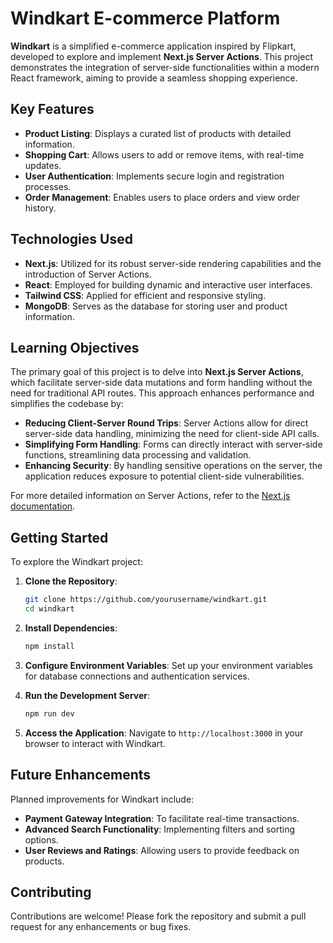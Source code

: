 # Windkart E-commerce Platform

**Windkart** is a simplified e-commerce application inspired by Flipkart, developed to explore and implement **Next.js Server Actions**. This project demonstrates the integration of server-side functionalities within a modern React framework, aiming to provide a seamless shopping experience.

## Key Features

- **Product Listing**: Displays a curated list of products with detailed information.
- **Shopping Cart**: Allows users to add or remove items, with real-time updates.
- **User Authentication**: Implements secure login and registration processes.
- **Order Management**: Enables users to place orders and view order history.

## Technologies Used

- **Next.js**: Utilized for its robust server-side rendering capabilities and the introduction of Server Actions.
- **React**: Employed for building dynamic and interactive user interfaces.
- **Tailwind CSS**: Applied for efficient and responsive styling.
- **MongoDB**: Serves as the database for storing user and product information.

## Learning Objectives

The primary goal of this project is to delve into **Next.js Server Actions**, which facilitate server-side data mutations and form handling without the need for traditional API routes. This approach enhances performance and simplifies the codebase by:

- **Reducing Client-Server Round Trips**: Server Actions allow for direct server-side data handling, minimizing the need for client-side API calls.
- **Simplifying Form Handling**: Forms can directly interact with server-side functions, streamlining data processing and validation.
- **Enhancing Security**: By handling sensitive operations on the server, the application reduces exposure to potential client-side vulnerabilities.

For more detailed information on Server Actions, refer to the [Next.js documentation](https://nextjs.org/docs/app/building-your-application/data-fetching/server-actions-and-mutations).

## Getting Started

To explore the Windkart project:

1. **Clone the Repository**:
   ```bash
   git clone https://github.com/yourusername/windkart.git
   cd windkart
   ```

2. **Install Dependencies**:
   ```bash
   npm install
   ```

3. **Configure Environment Variables**: Set up your environment variables for database connections and authentication services.

4. **Run the Development Server**:
   ```bash
   npm run dev
   ```

5. **Access the Application**: Navigate to `http://localhost:3000` in your browser to interact with Windkart.

## Future Enhancements

Planned improvements for Windkart include:

- **Payment Gateway Integration**: To facilitate real-time transactions.
- **Advanced Search Functionality**: Implementing filters and sorting options.
- **User Reviews and Ratings**: Allowing users to provide feedback on products.

## Contributing

Contributions are welcome! Please fork the repository and submit a pull request for any enhancements or bug fixes.

